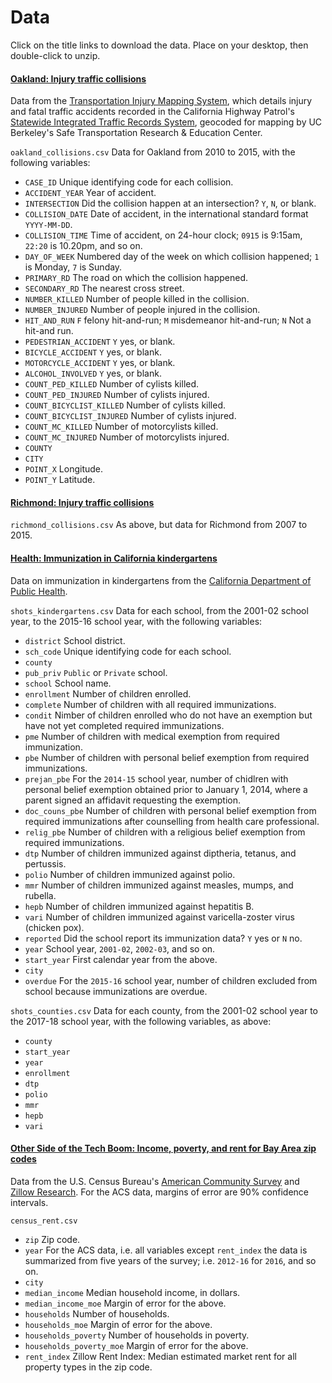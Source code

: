 # Data

Click on the title links to download the data. Place on your desktop, then double-click to unzip.

#### [Oakland: Injury traffic collisions](./data/oakland.zip)

Data from the [Transportation Injury Mapping System](https://tims.berkeley.edu/), which details injury and fatal traffic accidents recorded in the California Highway Patrol's [Statewide Integrated Traffic Records System](http://iswitrs.chp.ca.gov/Reports/jsp/userLogin.jsp), geocoded for mapping by UC Berkeley's Safe Transportation Research & Education Center.

`oakland_collisions.csv` Data for Oakland from 2010 to 2015, with the following variables:

 - `CASE_ID` Unique identifying code for each collision.
 - `ACCIDENT_YEAR` Year of accident.
 - `INTERSECTION` Did the collision happen at an intersection? `Y`, `N`, or blank.
 - `COLLISION_DATE` Date of accident, in the international standard format `YYYY-MM-DD`.
 - `COLLISION_TIME` Time of accident, on 24-hour clock; `0915` is 9:15am, `22:20` is 10.20pm, and so on.
 - `DAY_OF_WEEK` Numbered day of the week on which collision happened; `1` is Monday, `7` is Sunday.
 - `PRIMARY_RD` The road on which the collision happened.
 - `SECONDARY_RD` The nearest cross street.
 - `NUMBER_KILLED` Number of people killed in the collision.
 - `NUMBER_INJURED` Number of people injured in the collision.
 - `HIT_AND_RUN` `F` felony hit-and-run; `M` misdemeanor hit-and-run; `N` Not a hit-and run.
 - `PEDESTRIAN_ACCIDENT` `Y` yes, or blank.
 - `BICYCLE_ACCIDENT` `Y` yes, or blank.
 - `MOTORCYCLE_ACCIDENT` `Y` yes, or blank.
 - `ALCOHOL_INVOLVED` `Y` yes, or blank.
 - `COUNT_PED_KILLED`  Number of cylists killed.
 - `COUNT_PED_INJURED` Number of cylists injured.
 - `COUNT_BICYCLIST_KILLED` Number of cylists killed.
 - `COUNT_BICYCLIST_INJURED` Number of cylists injured.
 - `COUNT_MC_KILLED` Number of motorcylists killed.
 - `COUNT_MC_INJURED` Number of motorcylists injured.
 - `COUNTY` 
 - `CITY` 
 - `POINT_X` Longitude.
 - `POINT_Y` Latitude.

#### [Richmond: Injury traffic collisions](./data/richmond.zip)

`richmond_collisions.csv` As above, but data for Richmond from 2007 to 2015.

#### [Health: Immunization in California kindergartens](./data/health.zip)

Data on immunization in kindergartens from the [California Department of Public Health](http://www.shotsforschool.org/k-12/reporting-data/).

`shots_kindergartens.csv` Data for each school, from the 2001-02 school year, to the 2015-16 school year, with the following variables:
 - `district` School district.
 - `sch_code` Unique identifying code for each school.
 - `county` 
 - `pub_priv` `Public` or `Private` school.
 - `school` School name.
 - `enrollment` Number of children enrolled.
 - `complete` Number of children with all required immunizations.
 - `condit` Nimber of children enrolled who do not have an exemption but have not yet completed required immunizations.
 - `pme` Number of children with medical exemption from required immunization.
 - `pbe` Number of children with personal belief exemption from required immunizations.
 - `prejan_pbe` For the `2014-15` school year, number of chidlren with personal belief exemption obtained prior to January 1, 2014, where a parent signed an affidavit requesting the exemption.
 - `doc_couns_pbe` Number of children with personal belief exemption from required immunizations after counselling from health care professional.
 - `relig_pbe` Number of children with a religious belief exemption from required immunizations. 
 - `dtp` Number of children immunized against diptheria, tetanus, and pertussis.
 - `polio` Number of children immunized against polio.
 - `mmr` Number of children immunized against measles, mumps, and rubella.
 - `hepb` Number of children immunized against hepatitis B.
 - `vari`  Number of children immunized against varicella-zoster virus (chicken pox).
 - `reported` Did the school report its immunization data? `Y` yes or `N` no.
 - `year` School year, `2001-02`, `2002-03`, and so on.
 - `start_year` First calendar year from the above.
 - `city`
 - `overdue` For the `2015-16` school year, number of children excluded from school because immunizations are overdue.

`shots_counties.csv` Data for each county, from the 2001-02 school year to the 2017-18 school year, with the following variables, as above:
 - `county`
 - `start_year`
 - `year`
 - `enrollment`
 - `dtp`
 - `polio`
 - `mmr`
 - `hepb`
 - `vari`



#### [Other Side of the Tech Boom: Income, poverty,  and rent for Bay Area zip codes](./data/census_rent.zip)

Data from the U.S. Census Bureau's [American Community Survey](https://www.census.gov/programs-surveys/acs/) and [Zillow Research](https://www.zillow.com/research/data/). For the ACS data, margins of error are 90% confidence intervals.

`census_rent.csv`

 - `zip` Zip code.
 - `year` For the ACS data, i.e. all variables except `rent_index` the data is summarized from five years of the survey; i.e. `2012-16` for `2016`, and so on.
 - `city` 
 - `median_income` Median household income, in dollars.
 - `median_income_moe` Margin of error for the above.
 - `households` Number of households.
 - `households_moe` Margin of error for the above.
 - `households_poverty` Number of households in poverty.
 - `households_poverty_moe` Margin of error for the above.
 - `rent_index` Zillow Rent Index: Median estimated market rent for all property types in the zip code.



